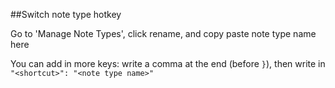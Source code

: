 ##Switch note type hotkey

Go to 'Manage Note Types', click rename, and copy paste note type name here

You can add in more keys: write a comma at the end (before `}`), then write in `"<shortcut>": "<note type name>"`
